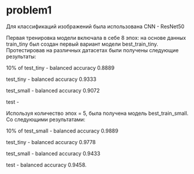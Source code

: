 # problem1

Для классификаций изображений была использована CNN - ResNet50

Первая тренировка модели включала в себе 8 эпох:
на основе данных train_tiny был создан первый вариант модели best_train_tiny.
Протестировав на различных датасетах были получены следующие результаты:

10% of test_tiny - balanced accuracy 0.8889

test_tiny - balanced accuracy 0.9333

test_small - balanced accuracy 0.9072

test -

Используя количество эпох = 5, была получена модель best_train_small. Со следующими результатами:

10% of test_small - balanced accuracy 0.9889

test_tiny - balanced accuracy 0.9778 

test_small - balanced accuracy 0.9433

test - balanced accuracy 0.9458.
